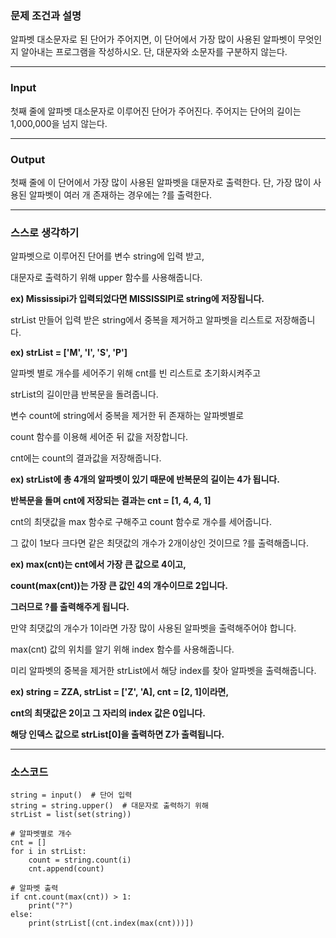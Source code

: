 ### **문제 조건과 설명**

알파벳 대소문자로 된 단어가 주어지면, 이 단어에서 가장 많이 사용된 알파벳이 무엇인지 알아내는 프로그램을 작성하시오. 단, 대문자와 소문자를 구분하지 않는다.

---

### **Input**

첫째 줄에 알파벳 대소문자로 이루어진 단어가 주어진다. 주어지는 단어의 길이는 1,000,000을 넘지 않는다.

---

### **Output**

첫째 줄에 이 단어에서 가장 많이 사용된 알파벳을 대문자로 출력한다. 단, 가장 많이 사용된 알파벳이 여러 개 존재하는 경우에는 ?를 출력한다.

---

### **스스로 생각하기**

알파벳으로 이루어진 단어를 변수 string에 입력 받고,

대문자로 출력하기 위해 upper 함수를 사용해줍니다.

**ex) Mississipi가 입력되었다면 MISSISSIPI로 string에 저장됩니다.**

strList 만들어 입력 받은 string에서 중복을 제거하고 알파벳을 리스트로 저장해줍니다.

**ex) strList = \['M', 'I', 'S', 'P'\]**

알파벳 별로 개수를 세어주기 위해 cnt를 빈 리스트로 초기화시켜주고

strList의 길이만큼 반복문을 돌려줍니다.

변수 count에 string에서 중복을 제거한 뒤 존재하는 알파벳별로

count 함수를 이용해 세어준 뒤 값을 저장합니다.

cnt에는 count의 결과값을 저장해줍니다.

**ex) strList에 총 4개의 알파벳이 있기 때문에 반복문의 길이는 4가 됩니다.**

**반복문을 돌며 cnt에 저장되는 결과는 cnt = \[1, 4, 4, 1\]**

cnt의 최댓값을 max 함수로 구해주고 count 함수로 개수를 세어줍니다.

그 값이 1보다 크다면 같은 최댓값의 개수가 2개이상인 것이므로 ?를 출력해줍니다.

**ex) max(cnt)는 cnt에서 가장 큰 값으로 4이고,**

**count(max(cnt))는 가장 큰 값인 4의 개수이므로 2입니다.**

**그러므로 ?를 출력해주게 됩니다.**

만약 최댓값의 개수가 1이라면 가장 많이 사용된 알파벳을 출력해주어야 합니다.

max(cnt) 값의 위치를 알기 위해 index 함수를 사용해줍니다.

미리 알파벳의 중복을 제거한 strList에서 해당 index를 찾아 알파벳을 출력해줍니다.

**ex) string = ZZA, strList = \['Z', 'A\], cnt = \[2, 1\]이라면,**

**cnt의 최댓값은 2이고 그 자리의 index 값은 0입니다.**

**해당 인덱스 값으로 strList\[0\]을 출력하면 Z가 출력됩니다.**

---

### **소스코드**

```
string = input()  # 단어 입력
string = string.upper()  # 대문자로 출력하기 위해
strList = list(set(string))

# 알파벳별로 개수
cnt = []
for i in strList:
    count = string.count(i)
    cnt.append(count)

# 알파벳 출력
if cnt.count(max(cnt)) > 1:
    print("?")
else:
    print(strList[(cnt.index(max(cnt)))])
```
